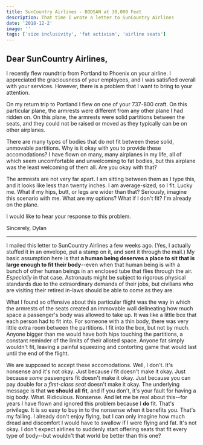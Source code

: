 ```yaml
---
title: SunCountry Airlines - BODSAN at 30,000 Feet
description: That time I wrote a letter to SunCountry Airlines
date: '2018-12-2'
image: ''
tags: ['size inclusivity', 'fat activism', 'airline seats']
---
```


## Dear SunCountry Airlines,


I recently flew roundtrip from Portland to Phoenix on your airline.  I appreciated the graciousness of your employees, and I was satisfied overall with your services. However, there is a problem that I want to bring to your attention.
<!--more-->

On my return trip to Portland I flew on one of your 737-800 craft.  On this particular plane, the armrests were different from any other plane I had ridden on. On this plane, the armrests were solid partitions between the seats, and they could not be raised or moved as they typically can be on other airplanes.

There are many types of bodies that do not fit between these solid, unmovable partitions.  Why is it okay with you to provide these accomodations? I have flown on many, many airplanes in my life, all of which seem uncomfortable and unwelcoming to fat bodies, but this airplane was the least welcoming of them all.  Are you okay with that?

The armrests are not very far apart.  I am sitting between them as I type this, and it looks like less than twenty inches.  I am average-sized, so I fit.  Lucky me. What if my hips, butt, or legs are wider than that?  Seriously, imagine this scenario with me.  What are my options? What if I don't fit? I'm already on the plane.

I would like to hear your response to this problem.

Sincerely,
Dylan

---

I mailed this letter to SunCountry Airlines a few weeks ago.  (Yes, I actually stuffed it in an envelope, put a stamp on it, and sent it through the mail.) My basic assumption here is that **a human being deserves a place to sit that is large enough to fit their body**--even when that human being is with a bunch of other human beings in an enclosed tube that flies through the air.  *Especially* in that case.  Astronauts might be subject to rigorous physical standards due to the extraordinary demands of their jobs, but civilians who are visiting their retired in-laws should be able to come as they are.

What I found so offensive about this particular flight was the way in which the armrests of the seats created an immovable wall delineating how much space a passenger's body was allowed to take up.  It was like a little box that each person had to fit into.  For someone with a thin body, there was very little extra room between the partitions.  I fit into the box, but not by much.  Anyone bigger than me would have both hips touching the partitions, a constant reminder of the limits of their alloted space.  Anyone fat simply wouldn't fit, leaving a painful squeezing and contorting game that would last until the end of the flight.

We are supposed to accept these accomodations. Well, I don't.  It's nonsense and it's not okay.  Just because *I* fit doesn't make it okay.  Just because *some* passengers fit doesn't make it okay.  Just because you can pay double for a *first-class seat* doesn't make it okay. The underlying message is that **we should all fit**, and if you don't, it's your fault for having a big body.  What. Ridiculous. Nonsense. And let me be real about this--for years I have flown and ignored this problem because I **do** fit. That's privilege.  It is so easy to buy in to the nonsense when it benefits you.  That's my failing.  I already don't enjoy flying, but I can only imagine how much dread and discomfort I would have to swallow if I were flying and fat.  It's not okay.  I don't expect airlines to suddenly start offering seats that fit every type of body--but wouldn't that world be better than this one?